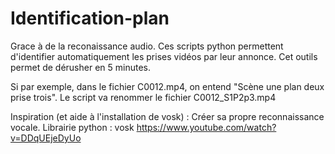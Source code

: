 # Identification-plan
Grace à de la reconaissance audio. Ces scripts python permettent d'identifier automatiquement les prises vidéos par leur annonce. Cet outils permet de dérusher en 5 minutes.

Si par exemple, dans le fichier C0012.mp4, on entend "Scène une plan deux prise trois". Le script va renommer le fichier C0012_S1P2p3.mp4

Inspiration (et aide à l'installation de vosk) : 
Créer sa propre reconnaissance vocale. Librairie python : vosk
https://www.youtube.com/watch?v=DDqUEjeDyUo

